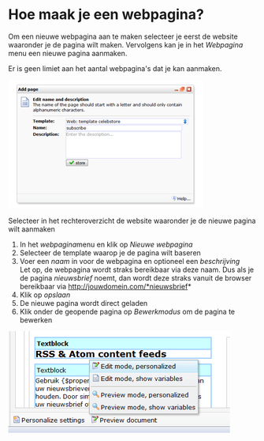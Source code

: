 # Hoe maak je een webpagina?

Om een nieuwe webpagina aan te maken selecteer je eerst de website
waaronder je de pagina wilt maken. Vervolgens kan je in het *Webpagina*
menu een nieuwe pagina aanmaken.

Er is geen limiet aan het aantal webpagina's dat je kan aanmaken.

![Add a page](../images/Addpage.png)

Selecteer in het rechteroverzicht de website waaronder je de nieuwe
pagina wilt aanmaken

1.  In het *webpagina*menu en klik op *Nieuwe webpagina*
2.  Selecteer de template waarop je de pagina wilt baseren
3.  Voer een *naam* in voor de webpagina en optioneel een
    *beschrijving*\
     Let op, de webpagina wordt straks bereikbaar via deze naam. Dus als
    je de pagina *nieuwsbrief* noemt, dan wordt deze straks vanuit de
    browser bereikbaar via http://jouwdomein.com/*nieuwsbrief*
4.  Klik op *opslaan*
5.  De nieuwe pagina wordt direct geladen
6.  Klik onder de geopende pagina op *Bewerkmodus* om de pagina te
    bewerken

![](../images/documentview.png)

